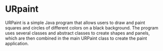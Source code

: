 # URpaint
URPaint is a simple Java program that allows users to draw and paint squares and circles of different colors on a black background. The program uses several classes and abstract classes to create shapes and panels, which are then combined in the main URPaint class to create the paint application.
